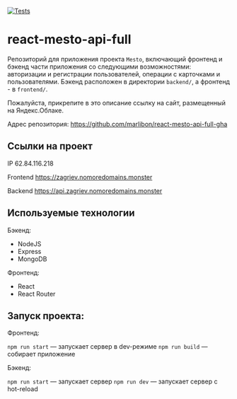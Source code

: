 [![Tests](https://github.com/marlibon/react-mesto-api-full-gha/actions/workflows/tests.yml/badge.svg)](https://github.com/marlibon/react-mesto-api-full-gha/actions/workflows/tests.yml)

# react-mesto-api-full

Репозиторий для приложения проекта `Mesto`, включающий фронтенд и бэкенд части приложения со следующими возможностями: авторизации и регистрации пользователей, операции с карточками и пользователями. Бэкенд расположен в директории `backend/`, а фронтенд - в `frontend/`.

Пожалуйста, прикрепите в это описание ссылку на сайт, размещенный на Яндекс.Облаке.

Адрес репозитория: https://github.com/marlibon/react-mesto-api-full-gha

## Ссылки на проект

IP 62.84.116.218

Frontend https://zagriev.nomoredomains.monster

Backend https://api.zagriev.nomoredomains.monster

## Используемые технологии

Бэкенд:

- NodeJS
- Express
- MongoDB

Фронтенд:

- React
- React Router

## Запуск проекта:

Фронтенд:

`npm run start` — запускает сервер в dev-режиме
`npm run build` — собирает приложение

Бэкенд:

`npm run start` — запускает сервер
`npm run dev` — запускает сервер с hot-reload
